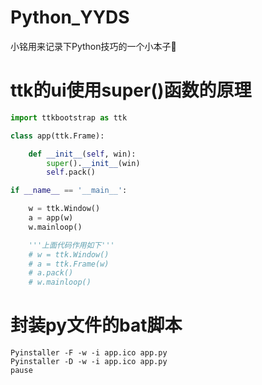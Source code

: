 # Python_YYDS
小铭用来记录下Python技巧的一个小本子🤣

# ttk的ui使用super()函数的原理
```python
import ttkbootstrap as ttk

class app(ttk.Frame):

    def __init__(self, win):
        super().__init__(win)
        self.pack()

if __name__ == '__main__':

    w = ttk.Window()
    a = app(w)
    w.mainloop()

    '''上面代码作用如下'''
    # w = ttk.Window()
    # a = ttk.Frame(w)
    # a.pack()
    # w.mainloop()
```

# 封装py文件的bat脚本
```batch
Pyinstaller -F -w -i app.ico app.py
Pyinstaller -D -w -i app.ico app.py
pause
```




